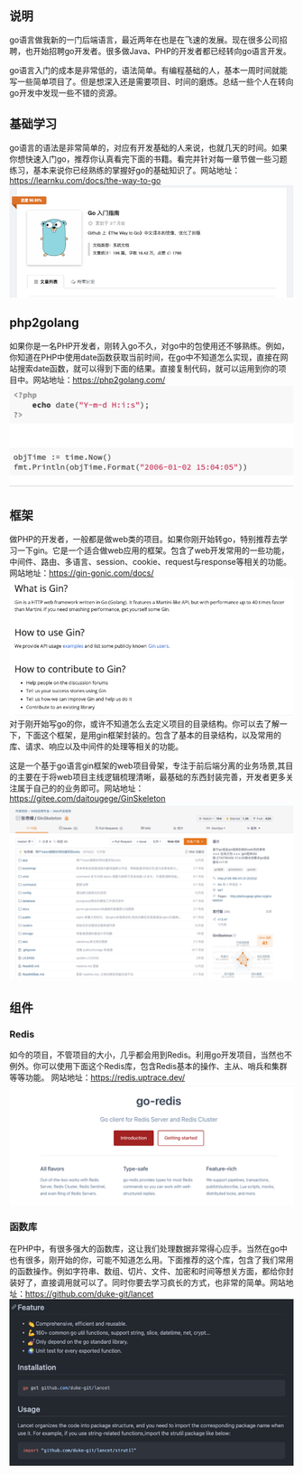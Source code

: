 ## 说明
go语言做我新的一门后端语言，最近两年在也是在飞速的发展。现在很多公司招聘，也开始招聘go开发者。很多做Java、PHP的开发者都已经转向go语言开发。

go语言入门的成本是非常低的，语法简单。有编程基础的人，基本一周时间就能写一些简单项目了。但是想深入还是需要项目、时间的磨炼。总结一些个人在转向go开发中发现一些不错的资源。

## 基础学习
go语言的语法是非常简单的，对应有开发基础的人来说，也就几天的时间。如果你想快速入门go，推荐你认真看完下面的书籍。看完并针对每一章节做一些习题练习，基本来说你已经熟练的掌握好go的基础知识了。网站地址：https://learnku.com/docs/the-way-to-go
![Snipaste_2022-02-06_20-59-18](media/Snipaste_2022-02-06_20-59-18.png)
## php2golang
如果你是一名PHP开发者，刚转入go不久，对go中的包使用还不够熟练。例如，你知道在PHP中使用date函数获取当前时间，在go中不知道怎么实现，直接在网站搜索date函数，就可以得到下面的结果。直接复制代码，就可以运用到你的项目中。网站地址：https://php2golang.com/
![Snipaste_2022-02-06_20-44-27-w545](media/Snipaste_2022-02-06_20-44-27.png)
## 框架
做PHP的开发者，一般都是做web类的项目。如果你刚开始转go，特别推荐去学习一下gin。它是一个适合做web应用的框架。包含了web开发常用的一些功能，中间件、路由、多语言、session、cookie、request与response等相关的功能。网站地址：https://gin-gonic.com/docs/
![Snipaste_2022-02-06_20-51-33](media/Snipaste_2022-02-06_20-51-33.png)
对于刚开始写go的你，或许不知道怎么去定义项目的目录结构。你可以去了解一下，下面这个框架，是用gin框架封装的。包含了基本的目录结构，以及常用的库、请求、响应以及中间件的处理等相关的功能。

这是一个基于go语言gin框架的web项目骨架，专注于前后端分离的业务场景,其目的主要在于将web项目主线逻辑梳理清晰，最基础的东西封装完善，开发者更多关注属于自己的的业务即可。网站地址：https://gitee.com/daitougege/GinSkeleton
![Snipaste_2022-02-06_20-56-07](media/Snipaste_2022-02-06_20-56-07.png)
## 组件
### Redis
如今的项目，不管项目的大小，几乎都会用到Redis。利用go开发项目，当然也不例外。你可以使用下面这个Redis库，包含Redis基本的操作、主从、哨兵和集群等等功能。
网站地址：https://redis.uptrace.dev/
![Snipaste_2022-02-06_21-03-00](media/Snipaste_2022-02-06_21-03-00.png)
### 函数库
在PHP中，有很多强大的函数库，这让我们处理数据非常得心应手。当然在go中也有很多，刚开始的你，可能不知道怎么用。下面推荐的这个库，包含了我们常用的函数操作。例如字符串、数组、切片、文件、加密和时间等想关方面，都给你封装好了，直接调用就可以了。同时你要去学习疯长的方式，也非常的简单。网站地址：https://github.com/duke-git/lancet
![Snipaste_2022-02-06_21-07-30](media/Snipaste_2022-02-06_21-07-30.png)



